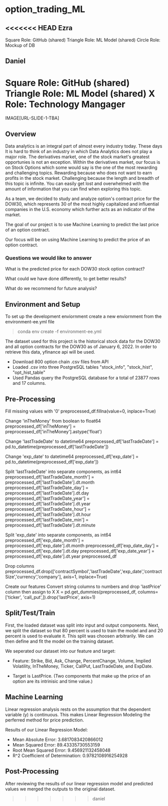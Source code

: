 # option_trading_ML

<<<<<<< HEAD
Ezra
----------
Square Role: GitHub (shared)
Triangle Role: ML Model (shared)
Circle Role: Mockup of DB

Daniel
------------
Square Role: GitHub (shared)
Triangle Role: ML Model (shared)
X Role: Technology Mangager
=======
IMAGE[URL-SLIDE-1-TBA]

## Overview

Data analytics is an integral part of almost every industry today. These days It is hard to think of an industry in which Data Analytics does not play a major role. The derivatives market, one of the stock market's greatest opportunies is not an exception. Within the derivatives market, our focus is on Stock Options which some would say is the one of the most rewarding and challenging topics. Rewarding because who does not want to earn profits in the stock market. Challenging because the length and breadth of this topic is infinite. You can easily get lost and overwhelmed with the amount of information that you can find when exploring this topic. 

As a team, we decided to study and analyze option's contract price for the DOW30, which represents 30 of the most highly capitalized and influential companies in the U.S. economy which further acts as an indicator of the market.

The goal of our project is to use Machine Learning to predict the last price of an option contract.

Our focus will be on using Machine Learning to predict the price of an option contract.

### Questions we would like to answer

What is the predicted price for each DOW30 stock option contract?

What could we have done differently, to get better results?

What do we recommend for future analysis?

## Environment and Setup

To set up the development enviornment create a new enviornment from the environment-ee.yml file

>conda env create -f environment-ee.yml

The dataset used for this project is the historical stock data for the DOW30 and all option contracts for the DOW30 as of January 6, 2022. In order to retrieve this data, yfinance api will be used.

- Download 800 option chain .csv files from API
- Loaded .csv into three PostgreSQL tables "stock_info", "stock_hist", "opt_hist_table"
- Used Pandas query the PostgreSQL database for a total of 23877 rows and 17 columns.

## Pre-Processing

Fill missing values with '0'
preprocessed_df.fillna(value=0, inplace=True)

Change 'inTheMoney' from boolean to float64
preprocessed_df['inTheMoney'] = preprocessed_df['inTheMoney'].astype('float')

Change 'lastTradeDate' to datetime64
preprocessed_df['lastTradeDate'] = pd.to_datetime(preprocessed_df['lastTradeDate'])

Change 'exp_date' to datetime64
preprocessed_df['exp_date'] = pd.to_datetime(preprocessed_df['exp_date'])

Split 'lastTradeDate' into separate components, as int64
preprocessed_df['lastTradeDate_month'] = preprocessed_df['lastTradeDate'].dt.month
preprocessed_df['lastTradeDate_day'] = preprocessed_df['lastTradeDate'].dt.day
preprocessed_df['lastTradeDate_year'] = preprocessed_df['lastTradeDate'].dt.year
preprocessed_df['lastTradeDate_hour'] = preprocessed_df['lastTradeDate'].dt.hour
preprocessed_df['lastTradeDate_min'] = preprocessed_df['lastTradeDate'].dt.minute

Split 'exp_date' into separate components, as int64
preprocessed_df['exp_date_month'] = preprocessed_df['exp_date'].dt.month
preprocessed_df['exp_date_day'] = preprocessed_df['exp_date'].dt.day
preprocessed_df['exp_date_year'] = preprocessed_df['exp_date'].dt.year
preprocessed_df

Drop columns 
preprocessed_df.drop(['contractSymbol','lastTradeDate','exp_date','contractSize','currency','company'], axis=1, inplace=True)

Create our features
Convert string columns to numbers and drop 'lastPrice' column then assign to X
X = pd.get_dummies(preprocessed_df, columns=['ticker', 'call_put',]).drop('lastPrice', axis=1)

## Split/Test/Train

First, the loaded dataset was split into input and output components. Next, we split the dataset so that 80 percent is used to train the model and and 20 percent is used to evaluate it. This split was choosen arbitrarily. We can then define and fit the model on the training dataset.

We seperated our dataset into our feature and target:

- Feature: Strike, Bid, Ask, Change, PercentChange, Volume, Implied Volatility, InTheMoney, Ticker, CallPut, LastTradeDate, and ExpDate.

- Target is LastPrice. (Two components that make up the price of an option are its intrinisic and time value.)


## Machine Learning

Linear regression analysis rests on the assumption that the dependent variable (y) is continuous. This makes Linear Regression Modeling the perferred method for price prediction.


Results of our Linear Regression Model:

- Mean Absolute Error: 3.6817083420866012
- Mean Squared Error: 89.43335730553159
- Root Mean Squared Error: 9.456921132458048
- R^2 Coefficient of Determination: 0.9782108916254928


## Post-Processing

After reviewing the results of our linear regression model and predicted values we merged the outputs to the original dataset.





>>>>>>> daniel

